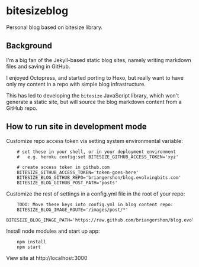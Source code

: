 # bitesizeblog

Personal blog based on bitesize library.

## Background

I'm a big fan of the Jekyll-based static blog sites, namely writing markdown files and saving in GitHub.

I enjoyed Octopress, and started porting to Hexo, but really want to have only my content in a repo with simple blog infrastructure.

This has led to developing the `bitesize` JavaScript library, which won't generate a static site, but will source the blog markdown content from a GitHub repo.

## How to run site in development mode

Customize repo access token via setting system environmental variable:

        # set these in your shell, or in your deployment environment
        #   e.g. heroku config:set BITESIZE_GITHUB_ACCESS_TOKEN='xyz'

        # create access token in github.com
        BITESIZE_GITHUB_ACCESS_TOKEN='token-goes-here'
        BITESIZE_BLOG_GITHUB_REPO='briangershon/blog.evolvingbits.com'
        BITESIZE_BLOG_GITHUB_POST_PATH='posts'

Customize the rest of settings in a config.yml file in the root of your repo:

        TODO: Move these keys into config.yml in blog content repo:
        BITESIZE_BLOG_IMAGE_ROUTE='/images/post/*'
        BITESIZE_BLOG_IMAGE_PATH='https://raw.github.com/briangershon/blog.evolvingbits.com/master'

Install node modules and start up app:

        npm install
        npm start

View site at http://localhost:3000
